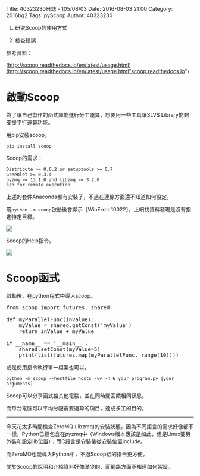 Title: 40323230日誌 - 105/08/03
Date: 2016-08-03 21:00
Category: 2016bg2
Tags: pyScoop
Author: 40323230


1. 研究Scoop的使用方式

1. 檢查錯誤

<!-- PELICAN_END_SUMMARY -->

參考資料：

[http://scoop.readthedocs.io/en/latest/usage.html](http://scoop.readthedocs.io/en/latest/usage.html"scoop.readthedocs.io")

啟動Scoop
===

為了讓自己製作的函式庫能進行分工運算，想要用一些工具讓SLVS Library能夠支援平行運算功能。

用pip安裝scoop。

`pip install scoop`

Scoop的需求：

```
Distribute >= 0.6.2 or setuptools >= 0.7
Greenlet >= 0.3.4
pyzmq >= 13.1.0 and libzmq >= 3.2.0
ssh for remote execution
```

上述的套件Anaconda都有安裝了，不過在連線方面還不知道如何設定。

用`python -m scoop`啟動後會顯示［WinError 10022］，上網找資料發現是沒有指定特定目標。

<img src="http://i.imgur.com/9SKyqDY.jpg" >

Scoop的Help指令。

<img src="http://i.imgur.com/XjVDlDJ.jpg" >

Scoop函式
===

啟動後，在python程式中導入scoop。

<pre class="brush: python">
from scoop import futures, shared

def myParallelFunc(inValue):
    myValue = shared.getConst('myValue')
    return inValue + myValue

if __name__ == '__main__':
    shared.setConst(myValue=5)
    print(list(futures.map(myParallelFunc, range(10))))
</pre>

或是使用指令執行單一檔案也可以。

`python -m scoop --hostfile hosts -vv -n 6 your_program.py [your arguments]`

Scoop可以分享函式給其他電腦，並在同時間回饋相同訊息。

而每台電腦可以平均分配需要運算的項目，達成多工的目的。

<hr>

今天花太多時間檢查ZeroMQ (libzmq)的安裝狀態，因為不同語言的需求好像都不一樣，Python已經包含在pyzmq中（Windows版本應該是如此，但是Linux要另外裝和設定lib位置）；而C語言是安裝後從安裝位置include。

而ZeroMQ也能導入Python中，不過Scoop給的指令更方便。

關於Scoop的說明和介紹資料好像滿少的，而網路方面不知道如何架設。